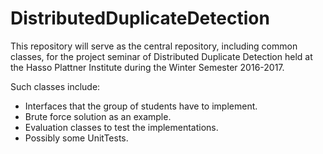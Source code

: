 # DistributedDuplicateDetection
This repository will serve as the central repository, including common classes, for the project seminar of Distributed Duplicate Detection held at the Hasso Plattner Institute during the Winter Semester 2016-2017.

Such classes include:
* Interfaces that the group of students have to implement.
* Brute force solution as an example.
* Evaluation classes to test the implementations.
* Possibly some UnitTests.
